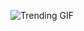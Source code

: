![Trending GIF](https://media2.giphy.com/media/v1.Y2lkPThiYjIxNzcybTEwaWp6ZGJoY2E5eHgzZTF6Y3B1bnF1Mm8ybDBvcWdqamUydGRteCZlcD12MV9naWZzX3NlYXJjaCZjdD1n/wQAbcl6iDnawokpLj9/giphy.gif)
